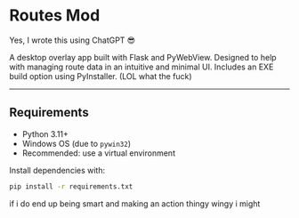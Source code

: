 # Routes Mod

Yes, I wrote this using ChatGPT 😎

A desktop overlay app built with Flask and PyWebView. Designed to help with managing route data in an intuitive and minimal UI. Includes an EXE build option using PyInstaller. (LOL what the fuck)

---

## Requirements

- Python 3.11+
- Windows OS (due to `pywin32`)
- Recommended: use a virtual environment

Install dependencies with:

```bash
pip install -r requirements.txt
```
if i do end up being smart and making an action thingy wingy i might
